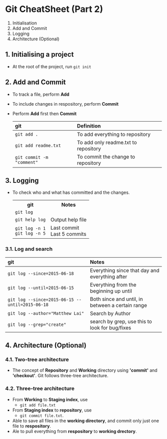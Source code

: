 # Git CheatSheet (Part 2)

1. Initialisation
2. Add and Commit
3. Logging
4. Architecture (Optional)

## 1. Initialising a project

* At the root of the project, run `git init`


## 2. Add and Commit
* To track a file, perform **Add** 
* To include changes in respository, perform **Commit** 
* Perform **Add** first then **Commit**

	
	| git                            | Definition                              |
	| :----------------------------- | :-------------------------------------- | 
	| `git add .`                    | To add everything to repository         |
	| `git add readme.txt`           | To add only readme.txt to repository    |
	| `git commit -m "comment"`      | To commit the change to repository      |
	

## 3. Logging

* To check who and what has committed and the changes.

	<table>
	  <tbody>
	    <tr>
	      <th>git</th>
	      <th>Notes</th>
	    </tr>
	    <tr>
	      <td><code>git log</code></td>
	      <td></td>
	    </tr>
	    <tr>
	      <td><code>git help log</code></td>
	      <td>Output help file</td>
	    </tr>
	    <tr>
	      <td>
	       <code>git log -n 1</code> <br>
	       <code>git log -n 5</code>
	      </td>
	      <td>
	        Last commit <br>
	        Last 5 commits
	      </td>
	    </tr>
	  </tbody>
	</table>


### 3.1. Log and search 

| git                                                | Notes                                                   |  
|:---------------------------------------------------| :-------------------------------------------------------| 
| `git log --since=2015-06-18`                       | Everything since that day and everything after          | 
| `git log --until=2015-06-15`                       | Everything from the beginning up until                  | 
| `git log --since=2015-06-15 --until=2015-06-18`    | Both since and until, in between a certain range        | 
| `git log --author="Matthew Lai"`                   | Search by Author                                        | 
| `git log --grep="create"`                          | search by grep, use this to look for bug/fixes          | 	



## 4. Architecture (Optional)


### 4.1. Two-tree architecture

* The concept of **Repository** and **Working** directory using **'commit'** and **'checkout'**. Git follows three-tree architecture.


### 4.2. Three-tree architecture

* From **Working** to **Staging index**, use
	* `git add file.txt`
* From **Staging index** to **repository**, use 
	* `git commit file.txt`. 
* Able to save all files in the **working directory**, and commit only just one file to **respository**.
* Ale to pull everything from **respository** to **working drectory**.

